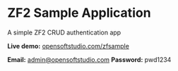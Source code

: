 ZF2 Sample Application
========

A simple ZF2 CRUD authentication app

<strong>Live demo:</strong> <a target="blank" href="http://opensoftstudio.com/zfsample/public">opensoftstudio.com/zfsample</a>

<strong>Email:</strong> admin@opensoftstudio.com</strong>
<strong>Password:</strong> pwd1234
